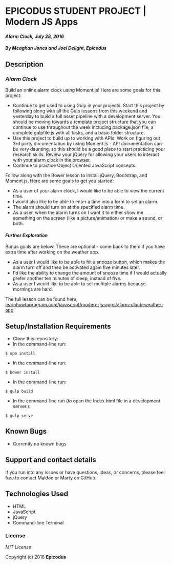 # EPICODUS STUDENT PROJECT | Modern JS Apps

#### _Alarm Clock, July 28, 2016_

#### By _**Meaghan Jones and Joel Delight, Epicodus**_

## Description

### _Alarm Clock_
Build an online alarm clock using Moment.js! Here are some goals for this project:

* Continue to get used to using Gulp in your projects. Start this project by following along with all the Gulp lessons from this weekend and yesterday to build a full asset pipeline with a development server. You should be moving towards a template project structure that you can continue to use throughout the week including package.json file, a complete gulpfile.js with all tasks, and a basic folder structure.
* Use this project to build up to working with APIs. Work on figuring out 3rd party documentation by using Moment.js - API documentation can be very daunting, so this should be a good place to start practicing your research skills.
Review your jQuery for allowing your users to interact with your alarm clock in the browser.
* Continue to practice Object Oriented JavaScript concepts.

Follow along with the Bower lesson to install jQuery, Bootstrap, and Moment.js. Here are some goals to get you started:

* As a user of your alarm clock, I would like to be able to view the current time.
* I would also like to be able to enter a time into a form to set an alarm.
* The alarm should turn on at the specified alarm time.
* As a user, when the alarm turns on I want it to either show me something on the screen (like a picture/animation) or make a sound, or both.

#### _Further Exploration_

Bonus goals are below! These are optional - come back to them if you have extra time after working on the weather app.

* As a user I would like to be able to hit a snooze button, which makes the alarm turn off and then be activated again five minutes later.
* I'd like the ability to change the amount of snooze time if I would actually prefer another ten minutes of sleep, instead of five.
* As a user I would like to be able to set multiple alarms because mornings are hard.

The full lesson can be found here, <a href="https://www.learnhowtoprogram.com/javascript/modern-js-apps/alarm-clock-weather-app">learnhowtoprogram.com/javascript/modern-js-apps/alarm-clock-weather-app</a>.

## Setup/Installation Requirements

* Clone this repository:
* In the command-line run:
```
$ npm install
```
* In the command-line run:
```
$ bower install
```
* In the command-line run:
```
$ gulp build
```
* In the command-line run (to open the Index.html file in a development server.):
```
$ gulp serve
```

## Known Bugs

* Currently no known bugs

## Support and contact details

If you run into any issues or have questions, ideas, or concerns, please feel free to contact Maldon or Marty on GitHub.

## Technologies Used

* HTML
* JavaScript
* jQuery
* Command-line Terminal

### License

*MIT License*

Copyright (c) 2016 **Epicodus**
